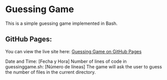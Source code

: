# Guessing Game

This is a simple guessing game implemented in Bash.

## GitHub Pages:
You can view the live site here: [Guessing Game on GitHub Pages](https://ciber2020.github.io/guessing-game/)

Date and Time: [Fecha y Hora]
Number of lines of code in guessinggame.sh: [Número de líneas]
The game will ask the user to guess the number of files in the current directory.
